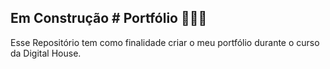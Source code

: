 ## Em Construção # Portfólio 👨🏼‍🔧

Esse Repositório tem como finalidade criar o meu portfólio durante o curso da Digital House.
